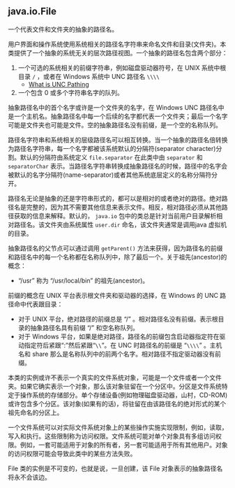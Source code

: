 ## java.io.File

一个代表文件和文件夹的抽象的路径名。

用户界面和操作系统使用系统相关的路径名字符串来命名文件和目录(文件夹)。本类提供了一个抽象的系统无关的层次路径视图。一个抽象的路径名包含两个部分：
1. 一个可选的系统相关的前缀字符串，例如磁盘驱动器符号，在 UNIX 系统中根目录 `/` ，或者在 Windows 系统中 UNC 路径名 `\\\\` 
    - [What is UNC Pathing](https://support.microsoft.com/en-us/help/967030/what-is-unc-pathing)
2. 一个包含 0 或多个字符串名字的队列。

抽象路径名中的首个名字或许是一个文件夹的名字，在 Windows UNC 路径名中是一个主机名。抽象路径名中每一个后续的名字都代表一个文件夹；最后一个名字可能是文件夹也可能是文件。空的抽象路径名没有前缀，是一个空的名称队列。

路径名字符串和系统相关的层级路径名可以相互转换。当一个抽象的路径名倍转换为路径名字符串，每一个名字都被该系统默认的分隔符(separator character)分割。默认的分隔符由系统定义 `file.separator` 在此类中由 `separator` 和 `separatorChar` 表示。当路径名字符串转换成抽象路径名的时候，路径中的名字会被默认的名字分隔符(name-separator)或者其他系统底层定义的名称分隔符分开。

路径名无论是抽象的还是字符串形式的，都可以是相对的或者绝对的路径。绝对路径名是完整的，因为其不需要其他信息来表示文件。相反，相对路径必须从其他路径获取的信息来解释。默认的， `java.io` 包中的类总是针对当前用户目录解析相对路径名。该文件夹由系统属性 `user.dir` 命名，该文件夹通常是调用java 虚拟机的目录。

抽象路径名的父节点可以通过调用 `getParent()` 方法来获得，因为路径名的前缀和路径名中的每一个名称都在名称队列中，除了最后一个。关于祖先(ancestor)的概念：
- “/usr” 称为 “/usr/local/bin” 的祖先(ancestor)。

前缀的概念在 UNIX 平台表示根文件夹和驱动器的选择，在 Windows 的 UNC 路径命中代表跟目录：
- 对于 UNIX 平台，绝对路径的前缀总是 “/” 。相对路径名没有前缀。表示根目录的抽象路径名具有前缀 “/” 和空名称队列。
- 对于 Windows 平台，如果是绝对路径，路径名的前缀包含启动器指定符在驱动指定符后紧跟“:”然后紧跟“`\\`”。在 UNC 时路径名的前缀是 “`\\\\`” 。主机名和 share 那么是名称队列中的前两个名字。相对路径不指定驱动器没有前缀。

本类的实例或许不表示一个真实的文件系统对象，可能是一个文件或者一个文件夹。如果它确实表示一个对象，那么该对象驻留在一个分区中。分区是文件系统特定于操作系统的存储部分。单个存储设备(例如物理磁盘驱动器，山村，CD-ROM)或许包含多个分区。该对象(如果有的话)，将驻留在由该路径名的绝对形式的某个祖先命名的分区上。

一个文件系统可以对实际文件系统对象上的某些操作实施实现限制，例如，读取，写入和执行。这些限制称为访问权限。文件系统可能对单个对象具有多组访问权限。例如，一套可能适用于对象的所有者，另一套可能适用于所有其他用户。对象的访问权限可能会导致此类中的某些方法失败。

File 类的实例是不可变的，也就是说，一旦创建，该 File 对象表示的抽象路径名将永不会该边。
